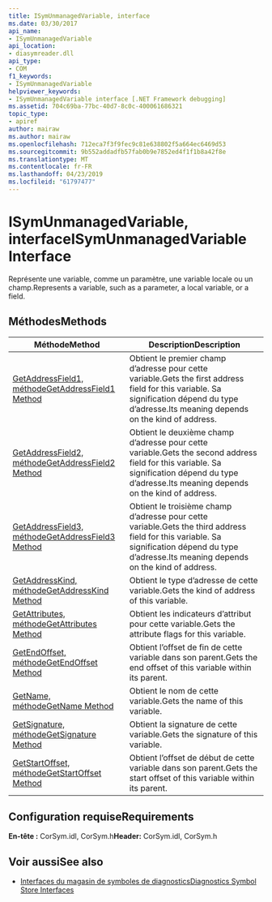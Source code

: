 ```yaml
---
title: ISymUnmanagedVariable, interface
ms.date: 03/30/2017
api_name:
- ISymUnmanagedVariable
api_location:
- diasymreader.dll
api_type:
- COM
f1_keywords:
- ISymUnmanagedVariable
helpviewer_keywords:
- ISymUnmanagedVariable interface [.NET Framework debugging]
ms.assetid: 704c69ba-77bc-40d7-8c0c-400061686321
topic_type:
- apiref
author: mairaw
ms.author: mairaw
ms.openlocfilehash: 712eca7f3f9fec9c81e638802f5a664ec6469d53
ms.sourcegitcommit: 9b552addadfb57fab0b9e7852ed4f1f1b8a42f8e
ms.translationtype: MT
ms.contentlocale: fr-FR
ms.lasthandoff: 04/23/2019
ms.locfileid: "61797477"
---
```

# <a name="isymunmanagedvariable-interface"></a><span data-ttu-id="dd3b0-102">ISymUnmanagedVariable, interface</span><span class="sxs-lookup"><span data-stu-id="dd3b0-102">ISymUnmanagedVariable Interface</span></span>
<span data-ttu-id="dd3b0-103">Représente une variable, comme un paramètre, une variable locale ou un champ.</span><span class="sxs-lookup"><span data-stu-id="dd3b0-103">Represents a variable, such as a parameter, a local variable, or a field.</span></span>  
  
## <a name="methods"></a><span data-ttu-id="dd3b0-104">Méthodes</span><span class="sxs-lookup"><span data-stu-id="dd3b0-104">Methods</span></span>  
  
|<span data-ttu-id="dd3b0-105">Méthode</span><span class="sxs-lookup"><span data-stu-id="dd3b0-105">Method</span></span>|<span data-ttu-id="dd3b0-106">Description</span><span class="sxs-lookup"><span data-stu-id="dd3b0-106">Description</span></span>|  
|------------|-----------------|  
|[<span data-ttu-id="dd3b0-107">GetAddressField1, méthode</span><span class="sxs-lookup"><span data-stu-id="dd3b0-107">GetAddressField1 Method</span></span>](../../../../docs/framework/unmanaged-api/diagnostics/isymunmanagedvariable-getaddressfield1-method.md)|<span data-ttu-id="dd3b0-108">Obtient le premier champ d’adresse pour cette variable.</span><span class="sxs-lookup"><span data-stu-id="dd3b0-108">Gets the first address field for this variable.</span></span> <span data-ttu-id="dd3b0-109">Sa signification dépend du type d’adresse.</span><span class="sxs-lookup"><span data-stu-id="dd3b0-109">Its meaning depends on the kind of address.</span></span>|  
|[<span data-ttu-id="dd3b0-110">GetAddressField2, méthode</span><span class="sxs-lookup"><span data-stu-id="dd3b0-110">GetAddressField2 Method</span></span>](../../../../docs/framework/unmanaged-api/diagnostics/isymunmanagedvariable-getaddressfield2-method.md)|<span data-ttu-id="dd3b0-111">Obtient le deuxième champ d’adresse pour cette variable.</span><span class="sxs-lookup"><span data-stu-id="dd3b0-111">Gets the second address field for this variable.</span></span> <span data-ttu-id="dd3b0-112">Sa signification dépend du type d’adresse.</span><span class="sxs-lookup"><span data-stu-id="dd3b0-112">Its meaning depends on the kind of address.</span></span>|  
|[<span data-ttu-id="dd3b0-113">GetAddressField3, méthode</span><span class="sxs-lookup"><span data-stu-id="dd3b0-113">GetAddressField3 Method</span></span>](../../../../docs/framework/unmanaged-api/diagnostics/isymunmanagedvariable-getaddressfield3-method.md)|<span data-ttu-id="dd3b0-114">Obtient le troisième champ d’adresse pour cette variable.</span><span class="sxs-lookup"><span data-stu-id="dd3b0-114">Gets the third address field for this variable.</span></span> <span data-ttu-id="dd3b0-115">Sa signification dépend du type d’adresse.</span><span class="sxs-lookup"><span data-stu-id="dd3b0-115">Its meaning depends on the kind of address.</span></span>|  
|[<span data-ttu-id="dd3b0-116">GetAddressKind, méthode</span><span class="sxs-lookup"><span data-stu-id="dd3b0-116">GetAddressKind Method</span></span>](../../../../docs/framework/unmanaged-api/diagnostics/isymunmanagedvariable-getaddresskind-method.md)|<span data-ttu-id="dd3b0-117">Obtient le type d’adresse de cette variable.</span><span class="sxs-lookup"><span data-stu-id="dd3b0-117">Gets the kind of address of this variable.</span></span>|  
|[<span data-ttu-id="dd3b0-118">GetAttributes, méthode</span><span class="sxs-lookup"><span data-stu-id="dd3b0-118">GetAttributes Method</span></span>](../../../../docs/framework/unmanaged-api/diagnostics/isymunmanagedvariable-getattributes-method.md)|<span data-ttu-id="dd3b0-119">Obtient les indicateurs d’attribut pour cette variable.</span><span class="sxs-lookup"><span data-stu-id="dd3b0-119">Gets the attribute flags for this variable.</span></span>|  
|[<span data-ttu-id="dd3b0-120">GetEndOffset, méthode</span><span class="sxs-lookup"><span data-stu-id="dd3b0-120">GetEndOffset Method</span></span>](../../../../docs/framework/unmanaged-api/diagnostics/isymunmanagedvariable-getendoffset-method.md)|<span data-ttu-id="dd3b0-121">Obtient l’offset de fin de cette variable dans son parent.</span><span class="sxs-lookup"><span data-stu-id="dd3b0-121">Gets the end offset of this variable within its parent.</span></span>|  
|[<span data-ttu-id="dd3b0-122">GetName, méthode</span><span class="sxs-lookup"><span data-stu-id="dd3b0-122">GetName Method</span></span>](../../../../docs/framework/unmanaged-api/diagnostics/isymunmanagedvariable-getname-method.md)|<span data-ttu-id="dd3b0-123">Obtient le nom de cette variable.</span><span class="sxs-lookup"><span data-stu-id="dd3b0-123">Gets the name of this variable.</span></span>|  
|[<span data-ttu-id="dd3b0-124">GetSignature, méthode</span><span class="sxs-lookup"><span data-stu-id="dd3b0-124">GetSignature Method</span></span>](../../../../docs/framework/unmanaged-api/diagnostics/isymunmanagedvariable-getsignature-method.md)|<span data-ttu-id="dd3b0-125">Obtient la signature de cette variable.</span><span class="sxs-lookup"><span data-stu-id="dd3b0-125">Gets the signature of this variable.</span></span>|  
|[<span data-ttu-id="dd3b0-126">GetStartOffset, méthode</span><span class="sxs-lookup"><span data-stu-id="dd3b0-126">GetStartOffset Method</span></span>](../../../../docs/framework/unmanaged-api/diagnostics/isymunmanagedvariable-getstartoffset-method.md)|<span data-ttu-id="dd3b0-127">Obtient l’offset de début de cette variable dans son parent.</span><span class="sxs-lookup"><span data-stu-id="dd3b0-127">Gets the start offset of this variable within its parent.</span></span>|  
  
## <a name="requirements"></a><span data-ttu-id="dd3b0-128">Configuration requise</span><span class="sxs-lookup"><span data-stu-id="dd3b0-128">Requirements</span></span>  
 <span data-ttu-id="dd3b0-129">**En-tête :** CorSym.idl, CorSym.h</span><span class="sxs-lookup"><span data-stu-id="dd3b0-129">**Header:** CorSym.idl, CorSym.h</span></span>  
  
## <a name="see-also"></a><span data-ttu-id="dd3b0-130">Voir aussi</span><span class="sxs-lookup"><span data-stu-id="dd3b0-130">See also</span></span>

- [<span data-ttu-id="dd3b0-131">Interfaces du magasin de symboles de diagnostics</span><span class="sxs-lookup"><span data-stu-id="dd3b0-131">Diagnostics Symbol Store Interfaces</span></span>](../../../../docs/framework/unmanaged-api/diagnostics/diagnostics-symbol-store-interfaces.md)
